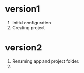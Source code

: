 # version1

1. Initial configuration
2. Creating project

# version2 

1. Renaming app and project folder.
2. 